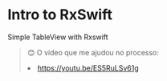 # Intro to RxSwift
Simple TableView with Rxswift

> 😊 O vídeo que me ajudou no processo:  <li>https://youtu.be/ES5RuLSv61g
